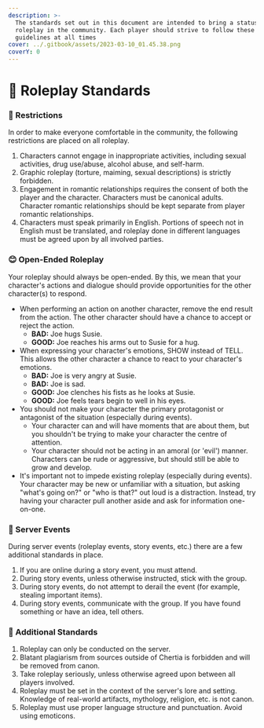 ```yaml
---
description: >-
  The standards set out in this document are intended to bring a status quo to
  roleplay in the community. Each player should strive to follow these
  guidelines at all times
cover: ../.gitbook/assets/2023-03-10_01.45.38.png
coverY: 0
---
```


# 📔 Roleplay Standards

### **🛑 Restrictions**

In order to make everyone comfortable in the community, the following restrictions are placed on all roleplay.

1. Characters cannot engage in inappropriate activities, including sexual activities, drug use/abuse, alcohol abuse, and self-harm.
2. Graphic roleplay (torture, maiming, sexual descriptions) is strictly forbidden.
3. Engagement in romantic relationships requires the consent of both the player and the character. Characters must be canonical adults. Character romantic relationships should be kept separate from player romantic relationships.
4. Characters must speak primarily in English. Portions of speech not in English must be translated, and roleplay done in different languages must be agreed upon by all involved parties.

### **😊 Open-Ended Roleplay**

Your roleplay should always be open-ended. By this, we mean that your character's actions and dialogue should provide opportunities for the other character(s) to respond.

* When performing an action on another character, remove the end result from the action. The other character should have a chance to accept or reject the action.
  * **BAD:** Joe hugs Susie.
  * **GOOD:** Joe reaches his arms out to Susie for a hug.
* When expressing your character's emotions, SHOW instead of TELL. This allows the other character a chance to react to your character's emotions.
  * **BAD:** Joe is very angry at Susie.
  * **BAD:** Joe is sad.
  * **GOOD:** Joe clenches his fists as he looks at Susie.
  * **GOOD:** Joe feels tears begin to well in his eyes.
* You should not make your character the primary protagonist or antagonist of the situation (especially during events).
  * Your character can and will have moments that are about them, but you shouldn't be trying to make your character the centre of attention.
  * Your character should not be acting in an amoral (or 'evil') manner. Characters can be rude or aggressive, but should still be able to grow and develop.
* It's important not to impede existing roleplay (especially during events). Your character may be new or unfamiliar with a situation, but asking "what's going on?" or "who is that?" out loud is a distraction. Instead, try having your character pull another aside and ask for information one-on-one.

### **📆 Server Events**

During server events (roleplay events, story events, etc.) there are a few additional standards in place.&#x20;

1. If you are online during a story event, you must attend.
2. During story events, unless otherwise instructed, stick with the group.
3. During story events, do not attempt to derail the event (for example, stealing important items).
4. During story events, communicate with the group. If you have found something or have an idea, tell others.

### **📖 Additional Standards**

1. Roleplay can only be conducted on the server.
2. Blatant plagiarism from sources outside of Chertia is forbidden and will be removed from canon.
3. Take roleplay seriously, unless otherwise agreed upon between all players involved.
4. Roleplay must be set in the context of the server's lore and setting. Knowledge of real-world artifacts, mythology, religion, etc. is not canon.
5. Roleplay must use proper language structure and punctuation. Avoid using emoticons.
